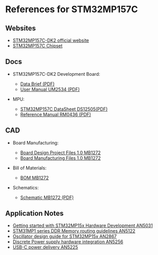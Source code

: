 # References for STM32MP157C

## Websites
- [STM32MP157C-DK2 official website](https://www.st.com/en/evaluation-tools/stm32mp157c-dk2.html#overview)
- [STM32MP157C Chipset](https://www.st.com/en/microcontrollers-microprocessors/stm32mp157c.html)

## Docs
- STM32MP157C-DK2 Development Board:

    - [Data Brief (PDF)](https://www.st.com/resource/en/data_brief/stm32mp157c-dk2.pdf)
    - [User Manual UM2534 (PDF)](https://www.st.com/resource/en/user_manual/dm00591354-discovery-kits-with-stm32mp157-mpus-stmicroelectronics.pdf)

- MPU:
    - [STM32MP157C DataSheet DS12505(PDF)](https://www.st.com/resource/en/datasheet/stm32mp157c.pdf)
    - [Reference Manual RM0436 (PDF)](https://www.st.com/resource/en/reference_manual/dm00327659-stm32mp157-advanced-armbased-32bit-mpus-stmicroelectronics.pdf)


## CAD
- Board Manufacturing:

    - [Board Design Project Files 1.0 MB1272](https://www.st.com/resource/en/board_manufacturing_specification/mb1272_bdp.zip)
    - [Board Manufacturing Files 1.0 MB1272](https://www.st.com/resource/en/board_manufacturing_specification/mb1272_manufacturing.zip)

- Bill of Materials:

    - [BOM MB1272](https://www.st.com/resource/en/bill_of_materials/mb1272_bom.zip)
- Schematics:
    - [Schematic MB1272 (PDF)](https://www.st.com/resource/en/schematic_pack/mb1272-dk2-c01_schematic.pdf)

## Application Notes

- [Getting started with STM32MP15x Hardware Development AN5031](https://www.st.com/resource/en/application_note/dm00389996-getting-started-with-stm32mp151-stm32mp153-and-stm32mp157-line-hardware-development-stmicroelectronics.pdf)
- [STM31MP1 series DDR Memory routing guidelines AN5122](https://www.st.com/resource/en/application_note/dm00462392-stm32mp1-series-ddr-memory-routing-guidelines-stmicroelectronics.pdf)
- [Oscillator design guide for STM32MP15x AN2867](https://www.st.com/resource/en/application_note/cd00221665-oscillator-design-guide-for-stm8afals-stm32-mcus-and-mpus-stmicroelectronics.pdf)
- [Discrete Power supply hardware integration AN5256](https://www.st.com/resource/en/application_note/dm00561921-stm32mp151-stm32mp153-and-stm32mp157-discrete-power-supply-hardware-integration-stmicroelectronics.pdf)
- [USB-C power delivery AN5225](https://www.st.com/resource/en/application_note/dm00536349-usb-typec-power-delivery-using-stm32-mcus-and-mpus-stmicroelectronics.pdf)